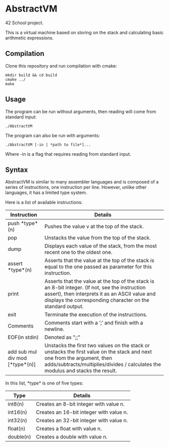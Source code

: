 # AbstractVM #

42 School project.

This is a virtual machine based on storing on the stack and calculating basic arithmetic expressions.

## Compilation ##

Clone this repository and run compilation with cmake:
    
    mkdir build && cd build
    cmake ../
    make
    
## Usage ##

The program can be run without arguments, then reading will come from standard input:

    ./AbstractVM

The program can also be run with arguments:

    ./AbstractVM [-in | *path to file*]...
    
Where -in is a flag that requires reading from standard input.

## Syntax ##

AbstractVM is similar to many assembler languages and is composed of a series of instructions, one instruction per line. However, unlike other languages, it has a limited type system.

Here is a list of available instructions:

Instruction         | Details
--------------------|-----------
push \*type\*(n)    | Pushes the value v at the top of the stack.
pop                 | Unstacks the value from the top of the stack.
dump                | Displays each value of the stack, from the most recent one to the oldest one.
assert \*type\*(n)  | Asserts that the value at the top of the stack is equal to the one passed as parameter for this instruction.
print               | Asserts that the value at the top of the stack is an 8-bit integer. (If not, see the instruction assert), then interprets it as an ASCII value and displays the corresponding character on the standard output.
exit                | Terminate the execution of the instructions.
Comments            | Comments start with a ’;’ and finish with a newline.
EOF(in stdin)       | Denoted as ";;"
add sub mul div mod \[\*type\*(n)\]     | Unstacks the first two values on the stack or unstacks the first value on the stack and next one from the argument, then adds/subtracts/multiplies/divides / calculates the modulus and stacks the result.

In this list, \*type\* is one of five types:

Type      | Details 
----------|--------------------
int8(n)   | Creates an 8-bit integer with value n.
int16(n)  | Creates an 16-bit integer with value n.
int32(n)  | Creates an 32-bit integer with value n.
float(n)  | Creates a float with value n.
double(n) | Creates a double with value n.
